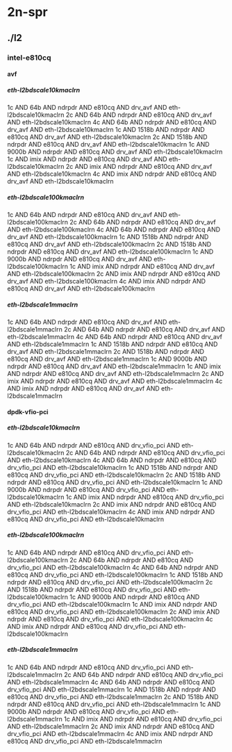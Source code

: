 # 2n-spr
## ./l2
### intel-e810cq
#### avf
##### eth-l2bdscale10kmaclrn
1c AND 64b AND ndrpdr AND e810cq AND drv_avf AND eth-l2bdscale10kmaclrn
2c AND 64b AND ndrpdr AND e810cq AND drv_avf AND eth-l2bdscale10kmaclrn
4c AND 64b AND ndrpdr AND e810cq AND drv_avf AND eth-l2bdscale10kmaclrn
1c AND 1518b AND ndrpdr AND e810cq AND drv_avf AND eth-l2bdscale10kmaclrn
2c AND 1518b AND ndrpdr AND e810cq AND drv_avf AND eth-l2bdscale10kmaclrn
1c AND 9000b AND ndrpdr AND e810cq AND drv_avf AND eth-l2bdscale10kmaclrn
1c AND imix AND ndrpdr AND e810cq AND drv_avf AND eth-l2bdscale10kmaclrn
2c AND imix AND ndrpdr AND e810cq AND drv_avf AND eth-l2bdscale10kmaclrn
4c AND imix AND ndrpdr AND e810cq AND drv_avf AND eth-l2bdscale10kmaclrn
##### eth-l2bdscale100kmaclrn
1c AND 64b AND ndrpdr AND e810cq AND drv_avf AND eth-l2bdscale100kmaclrn
2c AND 64b AND ndrpdr AND e810cq AND drv_avf AND eth-l2bdscale100kmaclrn
4c AND 64b AND ndrpdr AND e810cq AND drv_avf AND eth-l2bdscale100kmaclrn
1c AND 1518b AND ndrpdr AND e810cq AND drv_avf AND eth-l2bdscale100kmaclrn
2c AND 1518b AND ndrpdr AND e810cq AND drv_avf AND eth-l2bdscale100kmaclrn
1c AND 9000b AND ndrpdr AND e810cq AND drv_avf AND eth-l2bdscale100kmaclrn
1c AND imix AND ndrpdr AND e810cq AND drv_avf AND eth-l2bdscale100kmaclrn
2c AND imix AND ndrpdr AND e810cq AND drv_avf AND eth-l2bdscale100kmaclrn
4c AND imix AND ndrpdr AND e810cq AND drv_avf AND eth-l2bdscale100kmaclrn
##### eth-l2bdscale1mmaclrn
1c AND 64b AND ndrpdr AND e810cq AND drv_avf AND eth-l2bdscale1mmaclrn
2c AND 64b AND ndrpdr AND e810cq AND drv_avf AND eth-l2bdscale1mmaclrn
4c AND 64b AND ndrpdr AND e810cq AND drv_avf AND eth-l2bdscale1mmaclrn
1c AND 1518b AND ndrpdr AND e810cq AND drv_avf AND eth-l2bdscale1mmaclrn
2c AND 1518b AND ndrpdr AND e810cq AND drv_avf AND eth-l2bdscale1mmaclrn
1c AND 9000b AND ndrpdr AND e810cq AND drv_avf AND eth-l2bdscale1mmaclrn
1c AND imix AND ndrpdr AND e810cq AND drv_avf AND eth-l2bdscale1mmaclrn
2c AND imix AND ndrpdr AND e810cq AND drv_avf AND eth-l2bdscale1mmaclrn
4c AND imix AND ndrpdr AND e810cq AND drv_avf AND eth-l2bdscale1mmaclrn
#### dpdk-vfio-pci
##### eth-l2bdscale10kmaclrn
1c AND 64b AND ndrpdr AND e810cq AND drv_vfio_pci AND eth-l2bdscale10kmaclrn
2c AND 64b AND ndrpdr AND e810cq AND drv_vfio_pci AND eth-l2bdscale10kmaclrn
4c AND 64b AND ndrpdr AND e810cq AND drv_vfio_pci AND eth-l2bdscale10kmaclrn
1c AND 1518b AND ndrpdr AND e810cq AND drv_vfio_pci AND eth-l2bdscale10kmaclrn
2c AND 1518b AND ndrpdr AND e810cq AND drv_vfio_pci AND eth-l2bdscale10kmaclrn
1c AND 9000b AND ndrpdr AND e810cq AND drv_vfio_pci AND eth-l2bdscale10kmaclrn
1c AND imix AND ndrpdr AND e810cq AND drv_vfio_pci AND eth-l2bdscale10kmaclrn
2c AND imix AND ndrpdr AND e810cq AND drv_vfio_pci AND eth-l2bdscale10kmaclrn
4c AND imix AND ndrpdr AND e810cq AND drv_vfio_pci AND eth-l2bdscale10kmaclrn
##### eth-l2bdscale100kmaclrn
1c AND 64b AND ndrpdr AND e810cq AND drv_vfio_pci AND eth-l2bdscale100kmaclrn
2c AND 64b AND ndrpdr AND e810cq AND drv_vfio_pci AND eth-l2bdscale100kmaclrn
4c AND 64b AND ndrpdr AND e810cq AND drv_vfio_pci AND eth-l2bdscale100kmaclrn
1c AND 1518b AND ndrpdr AND e810cq AND drv_vfio_pci AND eth-l2bdscale100kmaclrn
2c AND 1518b AND ndrpdr AND e810cq AND drv_vfio_pci AND eth-l2bdscale100kmaclrn
1c AND 9000b AND ndrpdr AND e810cq AND drv_vfio_pci AND eth-l2bdscale100kmaclrn
1c AND imix AND ndrpdr AND e810cq AND drv_vfio_pci AND eth-l2bdscale100kmaclrn
2c AND imix AND ndrpdr AND e810cq AND drv_vfio_pci AND eth-l2bdscale100kmaclrn
4c AND imix AND ndrpdr AND e810cq AND drv_vfio_pci AND eth-l2bdscale100kmaclrn
##### eth-l2bdscale1mmaclrn
1c AND 64b AND ndrpdr AND e810cq AND drv_vfio_pci AND eth-l2bdscale1mmaclrn
2c AND 64b AND ndrpdr AND e810cq AND drv_vfio_pci AND eth-l2bdscale1mmaclrn
4c AND 64b AND ndrpdr AND e810cq AND drv_vfio_pci AND eth-l2bdscale1mmaclrn
1c AND 1518b AND ndrpdr AND e810cq AND drv_vfio_pci AND eth-l2bdscale1mmaclrn
2c AND 1518b AND ndrpdr AND e810cq AND drv_vfio_pci AND eth-l2bdscale1mmaclrn
1c AND 9000b AND ndrpdr AND e810cq AND drv_vfio_pci AND eth-l2bdscale1mmaclrn
1c AND imix AND ndrpdr AND e810cq AND drv_vfio_pci AND eth-l2bdscale1mmaclrn
2c AND imix AND ndrpdr AND e810cq AND drv_vfio_pci AND eth-l2bdscale1mmaclrn
4c AND imix AND ndrpdr AND e810cq AND drv_vfio_pci AND eth-l2bdscale1mmaclrn